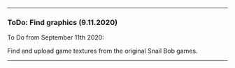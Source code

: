 ***

### ToDo: Find graphics (9.11.2020)

To Do from September 11th 2020:

Find and upload game textures from the original Snail Bob games.

***
